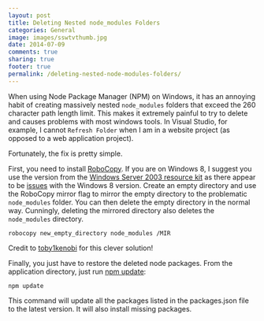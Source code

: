 ```yaml
---
layout: post
title: Deleting Nested node_modules Folders
categories: General
image: images/sswtvthumb.jpg
date: 2014-07-09
comments: true
sharing: true
footer: true
permalink: /deleting-nested-node-modules-folders/
---
```


When using Node Package Manager (NPM) on Windows, it has an annoying habit of creating massively nested `node_modules` folders that exceed the 260 character path length limit. This makes it extremely painful to try to delete and causes problems with most windows tools. In Visual Studio, for example, I cannot `Refresh Folder` when I am in a website project (as opposed to a web application project).

Fortunately, the fix is pretty simple.
<!--excerpt-->

First, you need to install [RoboCopy](http://technet.microsoft.com/en-us/library/cc733145.aspx). If you are on Windows 8, I suggest you use the version from the [Windows Server 2003 resource kit](http://www.microsoft.com/en-us/download/details.aspx?id=17657) as there appear to be [issues](http://www.matrix44.net/blog/?p=1355) with the Windows 8 version. Create an empty directory and use the RoboCopy mirror flag to mirror the empty directory to the problematic `node_modules` folder. You can then delete the empty directory in the normal way. Cunningly, deleting the mirrored directory also deletes the `node_modules` directory. 

	robocopy new_empty_directory node_modules /MIR

Credit to [toby1kenobi](http://toby1kenobi.com/2014/04/how-to-delete-the-node_modules-folder-when-windows-complains-that-file-or-path-names-are-too-long/) for this clever solution!

Finally, you just have to restore the deleted node packages. From the application directory, just run [npm update](https://www.npmjs.org/doc/cli/npm-update.html):

	npm update

This command will update all the packages listed in the packages.json file to the latest version. It will also install missing packages.




